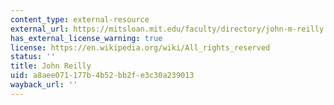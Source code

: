 ```yaml
---
content_type: external-resource
external_url: https://mitsloan.mit.edu/faculty/directory/john-m-reilly
has_external_license_warning: true
license: https://en.wikipedia.org/wiki/All_rights_reserved
status: ''
title: John Reilly
uid: a8aee071-177b-4b52-bb2f-e3c30a239013
wayback_url: ''
---
```

